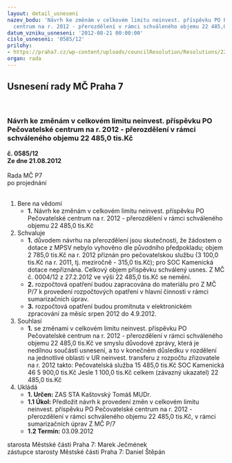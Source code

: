 ```yaml
---
layout: detail_usneseni
nazev_bodu: 'Návrh ke změnám v celkovém limitu neinvest. příspěvku PO Pečovatelské
  centrum na r. 2012 - přerozdělení v rámci schváleného objemu 22 485,0 tis.Kč '
datum_vzniku_usneseni: '2012-08-21 00:00:00'
cislo_usneseni: '0585/12'
prilohy:
- https://praha7.cz/wp-content/uploads/councilResolution/Resolutions/22605/44-12-p1_is_oszbn.pdf
organ: rada
---
```

<div id="ucUsn_pList" class="usn">
	<span><h2>Usnesení rady MČ Praha 7 </h2>
<br></span><div class="standBody">
<span><h3>Návrh ke změnám v celkovém limitu neinvest. příspěvku PO Pečovatelské centrum na r. 2012 - přerozdělení v rámci schváleného objemu 22 485,0 tis.Kč </h3></span><div class="center">
		<strong>č. 0585/12</strong><br>
	</div>
<div class="center">
		<strong>Ze dne 21.08.2012</strong><br><br>
	</div>Rada MČ P7<br> po projednání<br><br><ol>
<li>Bere na vědomí<ul><li>
<strong>1.</strong> Návrh ke změnám v celkovém limitu neinvest. příspěvku PO Pečovatelské centrum na r. 2012 - přerozdělení v rámci schváleného objemu 22 485,0 tis.Kč </li></ul>
</li>
<li>Schvaluje<ul>
<li>
<strong>1.</strong> důvodem návrhu na přerozdělení jsou skutečnosti, že žádostem o dotace z MPSV nebylo vyhověno dle původního předpokladu; objem 2 785,0 tis.Kč na r. 2012 přiznán pro pečovatelskou službu (3 100,0 tis.Kč na r. 2011, tj. meziročně - 315,0 tis.Kč); pro SOC Kamenická dotace nepřiznána. Celkový objem příspěvku schválený usnes. Z MČ č. 0004/12 z 27.2.2012 ve výši 22 485,0 tis.Kč se nemění. </li>
<li>
<strong>2.</strong> rozpočtová opatření budou zapracována do materiálu pro Z MČ P/7  k provedení rozpočtových opatření v hlavní činnosti v rámci sumarizačních úprav.</li>
<li>
<strong>3.</strong> rozpočtová opatření budou promítnuta v  elektronickém zpracování za měsíc srpen 2012 do 4.9.2012.</li>
</ul>
</li>
<li>Souhlasí<ul><li>
<strong>1.</strong> se změnami v celkovém limitu neinvest. příspěvku PO Pečovatelské centrum na r. 2012 - přerozdělení v rámci schváleného objemu 22 485,0 tis.Kč ve smyslu důvodové zprávy, která je nedílnou součástí usnesení, a to v konečném důsledku v rozdělení na jednotlivé oblasti v UR neinvest. transferu z rozpočtu zřizovatele na r. 2012 takto: Pečovatelská služba                                       15 485,0 tis.Kč SOC Kamenická 46                                         5 900,0 tis.Kč Jesle                                                                  1 100,0 tis.Kč celkem (závazný ukazatel)                             22 485,0 tis.Kč</li></ul>
</li>
<li>Ukládá<ul>
<li>
<strong>1. Určen: </strong>ZAS STA Kaštovský Tomáš MUDr.</li>
<li>
<strong>1.1 Úkol: </strong>Předložit návrh k provedení změn v celkovém limitu neinvest. příspěvku  PO Pečovatelské centrum na r. 2012 - přerozdělení v rámci schváleného objemu 22 485,0 tis.Kč,  v rámci sumarizačních úprav Z MČ P/7</li>
<li>
<strong>1.2 Termín: </strong>03.09.2012</li>
</ul>
</li>
</ol>starosta Městské části Praha 7: Marek Ječmének<br>zástupce starosty Městské části Praha 7: Daniel Štěpán 
</div>
</div>